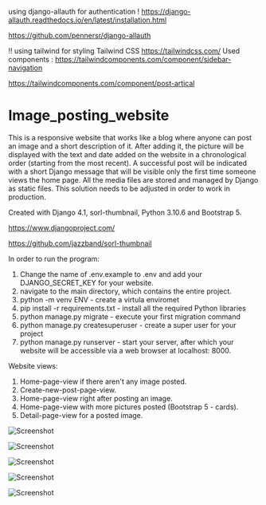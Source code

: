 




using django-allauth for authentication !
https://django-allauth.readthedocs.io/en/latest/installation.html

https://github.com/pennersr/django-allauth



!!
using tailwind for styling
Tailwind CSS
https://tailwindcss.com/
Used components : 
https://tailwindcomponents.com/component/sidebar-navigation

https://tailwindcomponents.com/component/post-artical





# Image_posting_website

This is a responsive website that works like a blog where anyone can post an image and a short description of it. After adding it, the picture will be displayed with the text and date added on the website in a chronological order (starting from the most recent). A successful post will be indicated with a short Django message that will be visible only the first time someone views the home page. All the media files are stored and managed by Django as static files. This solution needs to be adjusted in order to work in production.


Created with Django 4.1, sorl-thumbnail, Python 3.10.6 and Bootstrap 5. 


https://www.djangoproject.com/

https://github.com/jazzband/sorl-thumbnail



In order to run the program: <br>
1. Change the name of .env.example to .env and add your DJANGO_SECRET_KEY for your website.</br>
2. navigate to the main directory, which contains the entire project.</br>
3. python -m venv ENV - create a virtula enviromet</br>
4. pip install -r requirements.txt - install all the required Python libraries</br>
5. python manage.py migrate - execute your first migration command</br>
6. python manage.py createsuperuser - create a super user for your project</br>
7. python manage.py runserver - start your server, after which your website will be accessible via a web browser at localhost: 8000. </br>



Website views:</br>
1. Home-page-view if there aren't any image posted.</br>
2. Create-new-post-page-view.  </br>
3. Home-page-view right after posting an image.</br>
4. Home-page-view with more pictures posted (Bootstrap 5 - cards).</br>
5. Detail-page-view for a posted image.</br>

![Screenshot](docs/img/1.png)

![Screenshot](docs/img/2.png)

![Screenshot](docs/img/3.png)

![Screenshot](docs/img/4.png)

![Screenshot](docs/img/5.png)